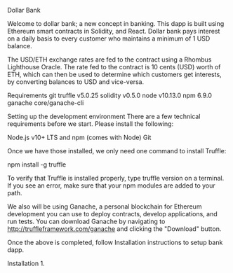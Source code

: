 Dollar Bank

Welcome to dollar bank; a new concept in banking. This dapp is built using Ethereum smart contracts in Solidity, and React. Dollar bank pays interest on a daily basis to every customer who maintains a minimum of 1 USD balance. 

The USD/ETH exchange rates are fed to the contract using a Rhombus Lighthouse Oracle. The rate fed to the contract is 10 cents (USD) worth of ETH, which can then be used to determine which customers get interests, by converting balances to USD and vice-versa.

Requirements
git
truffle v5.0.25
solidity v0.5.0
node v10.13.0
npm 6.9.0
ganache core/ganache-cli

Setting up the development environment
There are a few technical requirements before we start. Please install the following:

Node.js v10+ LTS and npm (comes with Node)
Git

Once we have those installed, we only need one command to install Truffle:

npm install -g truffle

To verify that Truffle is installed properly, type truffle version on a terminal. If you see an error, make sure that your npm modules are added to your path.

We also will be using Ganache, a personal blockchain for Ethereum development you can use to deploy contracts, develop applications, and run tests. You can download Ganache by navigating to http://truffleframework.com/ganache and clicking the "Download" button.

Once the above is completed, follow Installation instructions to setup bank dapp.

Installation
1. 

